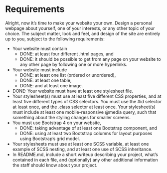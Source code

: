 # Requirements

Alright, now it’s time to make your website your own. Design a personal webpage about yourself, one of your interests, or any other topic of your choice. The subject matter, look and feel, and design of the site are entirely up to you, subject to the following requirements:

* Your website must contain
    - DONE: at least four different .html pages, and
    - DONE: it should be possible to get from any page on your website to any other page by following one or more hyperlinks.
* Your website must include
    - DONE: at least one list (ordered or unordered),
    - DONE: at least one table,
    - DONE: and at least one image.
* DONE: Your website must have at least one stylesheet file.
* Your stylesheet(s) must use at least five different CSS properties, and at least five different types of CSS selectors. You must use the #id selector at least once, and the .class selector at least once.
Your stylesheet(s) must include at least one mobile-responsive @media query, such that something about the styling changes for smaller screens.
* You must use Bootstrap 4 on your website,
    - DONE: taking advantage of at least one Bootstrap component, and
    - DONE: using at least two Bootstrap columns for layout purposes using Bootstrap’s grid model.
* Your stylesheets must use at least one SCSS variable, at least one example of SCSS nesting, and at least one use of SCSS inheritance.
* In README.md, include a short writeup describing your project, what’s contained in each file, and (optionally) any other additional information the staff should know about your project.
